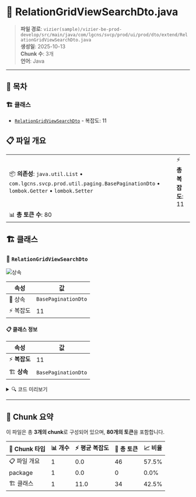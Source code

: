 # 📄 RelationGridViewSearchDto.java

> **파일 경로**: `vizier(sample)/vizier-be-prod-develop/src/main/java/com/lgcns/svcp/prod/ui/prod/dto/extend/RelationGridViewSearchDto.java`  
> **생성일**: 2025-10-13  
> **Chunk 수**: 3개  
> **언어**: Java
---

## 📑 목차

### 🏗️ 클래스
- [`RelationGridViewSearchDto`](#class-relationgridviewsearchdto) - 복잡도: 11

## 📋 파일 개요

| | |
|--|--|
| 📦 **의존성**: `java.util.List` • `com.lgcns.svcp.prod.util.paging.BasePaginationDto` • `lombok.Getter` • `lombok.Setter` | ⚡ **총 복잡도**: 11 |
| 📊 **총 토큰 수**: 80 |  |



## 🏗️ 클래스

### <a id="class-relationgridviewsearchdto"></a>🎯 `RelationGridViewSearchDto`

![상속](https://img.shields.io/badge/상속-1개-blue)

| 속성 | 값 |
|------|----|
| 🧬 상속 | `BasePaginationDto` |
| ⚡ 복잡도 | 11 |



#### 📋 클래스 정보

| 속성 | 값 |
|------|----|
| ⚡ **복잡도** | 11 || 📍 **라인 범위** | 12-12 |
| 🏗️ **상속** | `BasePaginationDto` || 🏷️ **태그** | `class, java` |

<details>
<summary>🔍 코드 미리보기</summary>

```java
public class RelationGridViewSearchDto extends BasePaginationDto {
	
	private List<String> objUuids;
	private String offerCode;
	private String offerName;
	private String groupCode;
	private String groupName;
	private String relationCode;
	private String relationName;
	private String searchByCode;
	private String searchByName;
}...
```

**Chunk 정보**
- 🆔 **ID**: `85cb7437e1e2`
- 📍 **라인**: 12-12
- 📊 **토큰**: 34
- 🏷️ **태그**: `class, java`

</details>

---





## 🧩 Chunk 요약

이 파일은 총 **3개의 chunk**로 구성되어 있으며, **80개의 토큰**을 포함합니다.

| 🧩 Chunk 타입 | 📊 개수 | ⚡ 평균 복잡도 | 📝 총 토큰 | 📈 비율 |
|---------------|--------|-------------|----------|--------|
| 📋 파일 개요 | 1 | 0.0 | 46 | 57.5% |
| package | 1 | 0.0 | 0 | 0.0% |
| 🏗️ 클래스 | 1 | 11.0 | 34 | 42.5% |

